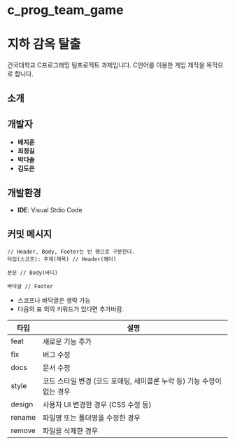 # c_prog_team_game
# 지하 감옥 탈출
건국대학교 C프로그래밍 팀프로젝트 과제입니다. C언어를 이용한 게임 제작을 목적으로 합니다.

## 소개

## 개발자
- **배지훈**
- **최정길**
- **박다솔**
- **김도은**

## 개발환경
- **IDE**: Visual Stdio Code

## 커밋 메시지
```
// Header, Body, Footer는 빈 행으로 구분한다.
타입(스코프): 주제(제목) // Header(헤더)

본문 // Body(바디)

바닥글 // Footer
```
- 스코프나 바닥글은 생략 가능
- 다음의 표 외의 키워드가 있다면 추가바람.

| 타입   | 설명                                                     |
| ------ | -------------------------------------------------------- |
| feat   | 새로운 기능 추가                                         |
| fix    | 버그 수정                                                |
| docs   | 문서 수정                                                |
| style  | 코드 스타일 변경 (코드 포매팅, 세미콜론 누락 등) 기능 수정이 없는 경우 |
| design | 사용자 UI 변경한 경우 (CSS 수정 등)                      |
| rename | 파일명 또는 폴더명을 수정한 경우                         |
| remove | 파일을 삭제한 경우                                       |

